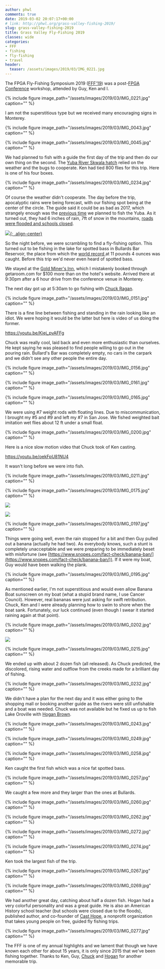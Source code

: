 ```yaml
---
author: phwl
comments: true
date: 2019-03-02 20:07:17+00:00
# link: http://phwl.org/grass-valley-fishing-2019/
slug: grass-valley-fishing-2019
title: Grass Valley Fly-Fishing 2019
classes: wide
categories:
- FFF
- fishing
- fly-fishing
- travel
header:
  teaser: /assets/images/2019/03/IMG_0221.jpg
---
```





The FPGA Fly-Fishing Symposium 2019 ([FFF'19](http://phwl.org/category/hobbies/fishing/fff/)) was a post-[FPGA Conference](http://isfpga.org/) workshop, attended by Guy, Ken and I.





{% include figure image_path="/assets/images/2019/03/IMG_0221.jpg" caption="" %}



<!-- more -->





I am not the superstitious type but we received many encouraging signs in Monterey.





{% include figure image_path="/assets/images/2019/03/IMG_0043.jpg" caption="" %}



{% include figure image_path="/assets/images/2019/03/IMG_0045.jpg" caption="" %}





We had planned to fish with a guide the first day of the trip and then do our own thing on the second. The [Yuba River Skwala hatch](http://flyfishingtraditions.blogspot.com/2010/01/patterns-yuba-skwala-stone.html) relied on the weather and the bugs to cooperate. Ken had tied 800 flies for this trip. Here is one of his four boxes.





{% include figure image_path="/assets/images/2019/03/IMG_0234.jpg" caption="" %}





Of course the weather didn't cooperate. The day before the trip, apocalyptic rains were being forecast, with our fishing spot being at the center of the circle. The guide said it could be as bad as 2017, which strangely enough was the [previous time](http://phwl.org/trinity-river-2017/) we planned to fish the Yuba. As it turned out, they had 6 inches of rain, 7ft of snow in the mountains, [roads were flooded and schools closed](http://www.capradio.org/articles/2019/02/26/storm-slams-western-us-raises-flood-fears-to-california/).





[![](https://pbs.twimg.com/media/D0YS1luWsAAreZH.jpg){: .align-center}](https://pbs.twimg.com/media/D0YS1luWsAAreZH.jpg)





So the night before, we were scrambling to find a fly-fishing option. This turned out to be fishing in the lake for spotted bass in Bullards Bar Reservoir, the place from which the [world record ](http://www.gameandfishmag.com/editorial/world-record-spotted-bass-certified-by-igfa/192556)at 11 pounds 4 ounces was caught. Before this trip we'd never even heard of spotted bass.







We stayed at the [Gold Miner's Inn](http://www.goldminersinn.com/), which I mistakenly booked through getaroom.com for $100 more than on the hotel's website. Arrived there at 9:30pm after a 6 hour drive from the conference venue in Monterey.







The next day got up at 5:30am to go fishing with [Chuck Ragan](http://www.crflyfishing.com/).





{% include figure image_path="/assets/images/2019/03/IMG_0151.jpg" caption="" %}





There is a fine line between fishing and standing in the rain looking like an idiot. We were hoping it would be the latter but here is video of us doing the former.








https://youtu.be/Kiej_pvAFFg








Chuck was really cool, laid back and even more enthusiastic than ourselves. He kept saying he was pleased to find people willing to go out in the pouring rain. Bullard's Bar was completely empty, no cars in the carpark and we didn't see any other people the entire day.





{% include figure image_path="/assets/images/2019/03/IMG_0156.jpg" caption="" %}



{% include figure image_path="/assets/images/2019/03/IMG_0161.jpg" caption="" %}



{% include figure image_path="/assets/images/2019/03/IMG_0165.jpg" caption="" %}





We were using #7 weight rods with floating lines. Due to miscommunication, I brought my #5 and #9 and left my #7 in San Jose. We fished weighted bait imitation wet flies about 12 ft under a small float.





{% include figure image_path="/assets/images/2019/03/IMG_0200.jpg" caption="" %}





Here is a nice slow motion video that Chuck took of Ken casting.








https://youtu.be/oekFpU81NU4














It wasn't long before we were into fish.





{% include figure image_path="/assets/images/2019/03/IMG_0211.jpg" caption="" %}



{% include figure image_path="/assets/images/2019/03/IMG_0175.jpg" caption="" %}



![](/assets/images/2019/03/IMG_5952.jpg)



![](/assets/images/2019/03/IMG_5956.jpg)



{% include figure image_path="/assets/images/2019/03/IMG_0197.jpg" caption="" %}





Things were going well, even the rain stopped for a bit and then Guy pulled out a banana (actually he had two). As everybody knows, such a stunt is completely unacceptable and we were preparing to be immediately beset with misfortune (see [https://www.snopes.com/fact-check/banana-ban/](https://www.snopes.com/fact-check/banana-ban/)). If it were my boat, Guy would have been walking the plank.





{% include figure image_path="/assets/images/2019/03/IMG_0195.jpg" caption="" %}





As mentioned earlier, I'm not superstitious and would even allow Banana Boat sunscreen on my boat (what a stupid brand name, I use Cancer Council). However, real bananas were just asking for swift retribution. Chuck, Ken and I were already planning how to swim to shore when the boat sank. Fortunately, our luck continued (even though I swear it started raining again at that point).





{% include figure image_path="/assets/images/2019/03/IMG_0202.jpg" caption="" %}



![](/assets/images/2019/03/IMG_5959.jpg)



{% include figure image_path="/assets/images/2019/03/IMG_0215.jpg" caption="" %}





We ended up with about 2 dozen fish (all released). As Chuck predicted, the discolored, rising water and outflow from the creeks made for a brilliant day of fishing.





{% include figure image_path="/assets/images/2019/03/IMG_0232.jpg" caption="" %}





We didn't have a plan for the next day and it was either going to the shopping mall or booking another guide as the rivers were still unfishable and a boat was needed. Chuck was not available but he fixed us up to fish Lake Oroville with [Hogan Brown](http://www.hgbflyfishing.com/).





{% include figure image_path="/assets/images/2019/03/IMG_0243.jpg" caption="" %}



{% include figure image_path="/assets/images/2019/03/IMG_0249.jpg" caption="" %}



{% include figure image_path="/assets/images/2019/03/IMG_0258.jpg" caption="" %}





Ken caught the first fish which was a nice fat spotted bass.





{% include figure image_path="/assets/images/2019/03/IMG_0257.jpg" caption="" %}





We caught a few more and they larger than the ones at Bullards.





{% include figure image_path="/assets/images/2019/03/IMG_0260.jpg" caption="" %}



{% include figure image_path="/assets/images/2019/03/IMG_0262.jpg" caption="" %}



{% include figure image_path="/assets/images/2019/03/IMG_0272.jpg" caption="" %}



{% include figure image_path="/assets/images/2019/03/IMG_0274.jpg" caption="" %}





Ken took the largest fish of the trip.





{% include figure image_path="/assets/images/2019/03/IMG_0267.jpg" caption="" %}



{% include figure image_path="/assets/images/2019/03/IMG_0269.jpg" caption="" %}





We had another great day, catching about half a dozen fish. Hogan had a very colorful personality and was a great guide. He is also an American History school teacher (but schools were closed due to the floods), published author, and co-founder of [Cast Hope](https://www.casthope.org/), a nonprofit organization that takes young people on free, guided fly fishing trips.





{% include figure image_path="/assets/images/2019/03/IMG_0277.jpg" caption="" %}





The FFF is one of my annual highlights and we lament that though we have known each other for about 15 years, it is only since 2015 that we've been fishing together. Thanks to Ken, Guy, [Chuck](http://www.crflyfishing.com/) and [Hogan](http://www.hgbflyfishing.com/) for another memorable trip.



